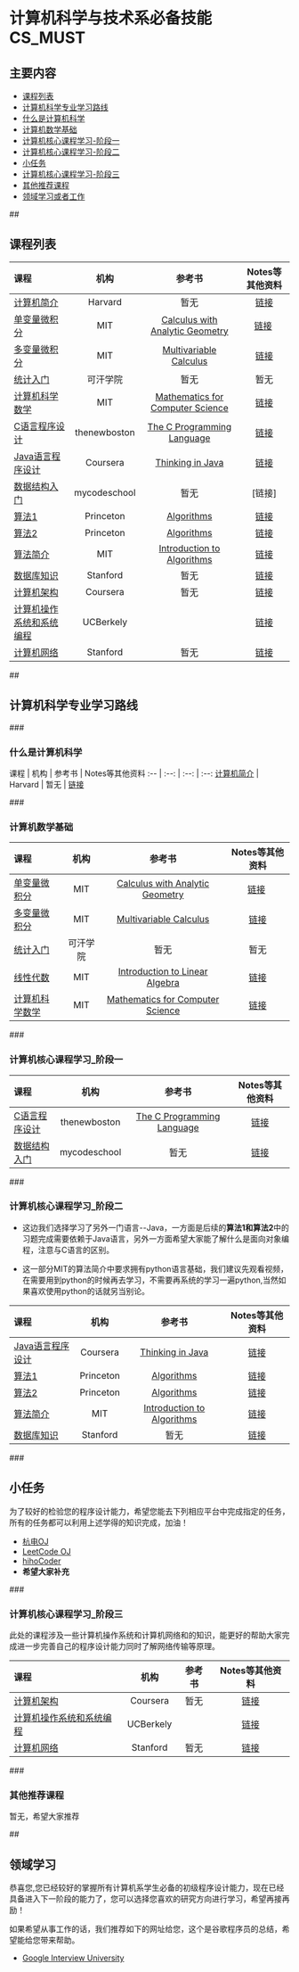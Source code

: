 # 计算机科学与技术系必备技能 CS_MUST
## 主要内容
   
- [课程列表](#curriculum)
- [计算机科学专业学习路线](#learning_routine)
 - [什么是计算机科学](#CS_begin)
 - [计算机数学基础](#CS_math_basic) 
 - [计算机核心课程学习-阶段一](#phase_1)
 - [计算机核心课程学习-阶段二](#phase_2)
 - [小任务](#task)
 - [计算机核心课程学习-阶段三](#phase_3)
 - [其他推荐课程](#recommended_class)
- [领域学习或者工作](#area_study)

##<h2 id="curriculum">课程列表</h2>

课程 | 机构 | 参考书 | Notes等其他资料
:-- | :--: | :--: | :--:
[计算机简介](https://www.edx.org/course/introduction-computer-science-harvardx-cs50x#!) | Harvard | 暂无 | [链接](https://www.edx.org/course/introduction-computer-science-harvardx-cs50x#!)
[单变量微积分](http://open.163.com/movie/2006/8/M/L/M6GLI5A07_M6GLJH1ML.html) |  MIT | [Calculus with Analytic Geometry](https://www.amazon.com/exec/obidos/ASIN/0070576424/ref=nosim/mitopencourse-20)  | [链接](https://ocw.mit.edu/courses/mathematics/18-01-single-variable-calculus-fall-2006/) 
[多变量微积分](http://open.163.com/special/opencourse/multivariable.html)  |  MIT | [Multivariable Calculus](https://www.amazon.com/exec/obidos/ASIN/0130339679/ref=nosim/mitopencourse-20) | [链接](https://ocw.mit.edu/courses/mathematics/18-02-multivariable-calculus-fall-2007/)
[统计入门](http://open.163.com/movie/2011/6/6/0/M82IC6GQU_M83J9IK60.html) | 可汗学院 | 暂无 | 暂无
[计算机科学数学](https://ocw.mit.edu/courses/electrical-engineering-and-computer-science/6-042j-mathematics-for-computer-science-fall-2010/video-lectures/) | MIT | [Mathematics for Computer Science](https://ocw.mit.edu/courses/electrical-engineering-and-computer-science/6-042j-mathematics-for-computer-science-fall-2010/readings/MIT6_042JF10_notes.pdf) | [链接](https://ocw.mit.edu/courses/electrical-engineering-and-computer-science/6-042j-mathematics-for-computer-science-fall-2010/index.htm)
[C语言程序设计](https://www.youtube.com/watch?v=2NWeucMKrLI&index=1&list=PL6gx4Cwl9DGAKIXv8Yr6nhGJ9Vlcjyymq)| thenewboston | [The C Programming Language](https://www.amazon.com/dp/0131103628/?tag=stackoverfl08-20) |[链接](https://www.youtube.com/watch?v=2NWeucMKrLI&index=1&list=PL6gx4Cwl9DGAKIXv8Yr6nhGJ9Vlcjyymq)
[Java语言程序设计](https://www.coursera.org/learn/object-oriented-java) | Coursera | [Thinking in Java](https://www.amazon.com/gp/product/0131872486/ref=ase_bruceeckelA/) | [链接](https://www.coursera.org/learn/object-oriented-java)
[数据结构入门](https://www.youtube.com/watch?v=92S4zgXN17o&index=1&list=PL2_aWCzGMAwI3W_JlcBbtYTwiQSsOTa6P)| mycodeschool | 暂无 |[链接]
[算法1](https://www.coursera.org/learn/introduction-to-algorithms) | Princeton | [Algorithms](http://algs4.cs.princeton.edu/home/) | [链接](https://www.coursera.org/learn/introduction-to-algorithms)
[算法2](https://www.coursera.org/learn/java-data-structures-algorithms-2) | Princeton |  [Algorithms](http://algs4.cs.princeton.edu/home/) | [链接](https://www.coursera.org/learn/java-data-structures-algorithms-2)
[算法简介](https://www.youtube.com/watch?v=HtSuA80QTyo&list=PLUl4u3cNGP61Oq3tWYp6V_F-5jb5L2iHb) | MIT | [Introduction to Algorithms](https://www.amazon.com/exec/obidos/ASIN/0262033844/ref=nosim/mitopencourse-20) |[链接](https://ocw.mit.edu/courses/electrical-engineering-and-computer-science/6-006-introduction-to-algorithms-fall-2011/index.htm)
[数据库知识](https://lagunita.stanford.edu/courses/DB/2014/SelfPaced/about)| Stanford | 暂无 |[链接](https://lagunita.stanford.edu/courses/DB/2014/SelfPaced/about)
[计算机架构](https://www.coursera.org/course/comparch) | Coursera | 暂无 | [链接](https://www.coursera.org/learn/comparch)
[计算机操作系统和系统编程](https://www.youtube.com/watch?v=1IcZB26STUE&list=PL-XXv-cvA_iBDyz-ba4yDskqMDY6A1w_c&index=1) | UCBerkely | | [链接](http://inst.eecs.berkeley.edu/~cs162/fa15/)
[计算机网络](https://lagunita.stanford.edu/courses/Engineering/Networking-SP/SelfPaced/about) | Stanford | 暂无 | [链接](https://lagunita.stanford.edu/courses/Engineering/Networking-SP/SelfPaced/about)

##<h2 id="learning_routine">计算机科学专业学习路线</h2>
###<h3 id="CS_begin">什么是计算机科学</h3>
课程 | 机构 | 参考书 | Notes等其他资料
:-- | :--: | :--: | :--:
[计算机简介](https://www.edx.org/course/introduction-computer-science-harvardx-cs50x#!) | Harvard | 暂无 | [链接](https://www.edx.org/course/introduction-computer-science-harvardx-cs50x#!)

###<h3 id="CS_math_basic">计算机数学基础</h3>

课程 | 机构 | 参考书 | Notes等其他资料
:-- | :--: | :--: | :--:
[单变量微积分](http://open.163.com/movie/2006/8/M/L/M6GLI5A07_M6GLJH1ML.html) |  MIT | [Calculus with Analytic Geometry](https://www.amazon.com/exec/obidos/ASIN/0070576424/ref=nosim/mitopencourse-20)  | [链接](https://ocw.mit.edu/courses/mathematics/18-01-single-variable-calculus-fall-2006/) 
[多变量微积分](http://open.163.com/special/opencourse/multivariable.html)  |  MIT | [Multivariable Calculus](https://www.amazon.com/exec/obidos/ASIN/0130339679/ref=nosim/mitopencourse-20) | [链接](https://ocw.mit.edu/courses/mathematics/18-02-multivariable-calculus-fall-2007/)
[统计入门](http://open.163.com/movie/2011/6/6/0/M82IC6GQU_M83J9IK60.html) | 可汗学院 | 暂无 | 暂无
[线性代数](http://open.163.com/special/opencourse/daishu.html)| MIT | [Introduction to Linear Algebra](http://math.mit.edu/~gs/linearalgebra/) |  [链接](https://ocw.mit.edu/courses/mathematics/18-06-linear-algebra-spring-2010/study-materials/)
[计算机科学数学](https://ocw.mit.edu/courses/electrical-engineering-and-computer-science/6-042j-mathematics-for-computer-science-fall-2010/video-lectures/) | MIT | [Mathematics for Computer Science](https://ocw.mit.edu/courses/electrical-engineering-and-computer-science/6-042j-mathematics-for-computer-science-fall-2010/readings/MIT6_042JF10_notes.pdf) | [链接](https://ocw.mit.edu/courses/electrical-engineering-and-computer-science/6-042j-mathematics-for-computer-science-fall-2010/index.htm)


###<h3 id="phase_1">计算机核心课程学习_阶段一</h3>

课程 | 机构 | 参考书 | Notes等其他资料
:-- | :--: | :--: | :--:
[C语言程序设计](https://www.youtube.com/watch?v=2NWeucMKrLI&index=1&list=PL6gx4Cwl9DGAKIXv8Yr6nhGJ9Vlcjyymq)| thenewboston | [The C Programming Language](https://www.amazon.com/dp/0131103628/?tag=stackoverfl08-20) |[链接](https://www.youtube.com/watch?v=2NWeucMKrLI&index=1&list=PL6gx4Cwl9DGAKIXv8Yr6nhGJ9Vlcjyymq)
[数据结构入门](https://www.youtube.com/watch?v=92S4zgXN17o&index=1&list=PL2_aWCzGMAwI3W_JlcBbtYTwiQSsOTa6P)| mycodeschool | 暂无 |[链接]((https://www.youtube.com/watch?v=92S4zgXN17o&index=1&list=PL2_aWCzGMAwI3W_JlcBbtYTwiQSsOTa6P))

###<h3 id="phase_2">计算机核心课程学习_阶段二</h3>
   
  - 这边我们选择学习了另外一门语言--Java，一方面是后续的**算法1和算法2**中的习题完成需要依赖于Java语言，另外一方面希望大家能了解什么是面向对象编程，注意与C语言的区别。

  - 这一部分MIT的算法简介中要求拥有python语言基础，我们建议先观看视频，在需要用到python的时候再去学习，不需要再系统的学习一遍python,当然如果喜欢使用python的话就另当别论。

课程 | 机构 | 参考书 | Notes等其他资料
:-- | :--: | :--: | :--:
[Java语言程序设计](https://www.coursera.org/learn/object-oriented-java) | Coursera | [Thinking in Java](https://www.amazon.com/gp/product/0131872486/ref=ase_bruceeckelA/) | [链接](https://www.coursera.org/learn/object-oriented-java)
[算法1](https://www.coursera.org/learn/introduction-to-algorithms) | Princeton | [Algorithms](http://algs4.cs.princeton.edu/home/) | [链接](https://www.coursera.org/learn/introduction-to-algorithms)
[算法2](https://www.coursera.org/learn/java-data-structures-algorithms-2) | Princeton |  [Algorithms](http://algs4.cs.princeton.edu/home/) | [链接](https://www.coursera.org/learn/java-data-structures-algorithms-2)
[算法简介](https://www.youtube.com/watch?v=HtSuA80QTyo&list=PLUl4u3cNGP61Oq3tWYp6V_F-5jb5L2iHb) | MIT | [Introduction to Algorithms](https://www.amazon.com/exec/obidos/ASIN/0262033844/ref=nosim/mitopencourse-20) |[链接](https://ocw.mit.edu/courses/electrical-engineering-and-computer-science/6-006-introduction-to-algorithms-fall-2011/index.htm)
[数据库知识](https://lagunita.stanford.edu/courses/DB/2014/SelfPaced/about)| Stanford | 暂无 |[链接](https://lagunita.stanford.edu/courses/DB/2014/SelfPaced/about)

###<h2 id="task">小任务</h2>
为了较好的检验您的程序设计能力，希望您能去下列相应平台中完成指定的任务，所有的任务都可以利用上述学得的知识完成，加油！
- [杭电OJ](http://acm.hdu.edu.cn/)
- [LeetCode OJ](https://leetcode.com/)
- [hihoCoder](https://hihocoder.com/)
- **希望大家补充**

###<h3 id="phase_3">计算机核心课程学习_阶段三</h3>

此处的课程涉及一些计算机操作系统和计算机网络和的知识，能更好的帮助大家完成进一步完善自己的程序设计能力同时了解网络传输等原理。

课程 | 机构 | 参考书 | Notes等其他资料
:-- | :--: | :--: | :--:
[计算机架构](https://www.coursera.org/course/comparch) | Coursera | 暂无 | [链接](https://www.coursera.org/learn/comparch)
[计算机操作系统和系统编程](https://www.youtube.com/watch?v=1IcZB26STUE&list=PL-XXv-cvA_iBDyz-ba4yDskqMDY6A1w_c&index=1) | UCBerkely | | [链接](http://inst.eecs.berkeley.edu/~cs162/fa15/)
[计算机网络](https://lagunita.stanford.edu/courses/Engineering/Networking-SP/SelfPaced/about) | Stanford | 暂无 | [链接](https://lagunita.stanford.edu/courses/Engineering/Networking-SP/SelfPaced/about)


###<h3 id="recommended_class">其他推荐课程</h3>

暂无，希望大家推荐

##<h2 id="area_study">领域学习</h2>
恭喜您,您已经较好的掌握所有计算机系学生必备的初级程序设计能力，现在已经具备进入下一阶段的能力了，您可以选择您喜欢的研究方向进行学习，希望再接再励！

如果希望从事工作的话，我们推荐如下的网址给您，这个是谷歌程序员的总结，希望能给您带来帮助。
- [Google Interview University](https://github.com/royshouvik/google-interview-university)
